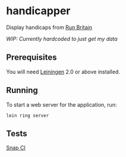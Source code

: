 # handicapper

Display handicaps from [Run Britain](http://www.runbritainrankings.com/)

_WIP: Currently hardcoded to just get my data_

## Prerequisites

You will need [Leiningen][1] 2.0 or above installed.

[1]: https://github.com/technomancy/leiningen

## Running

To start a web server for the application, run:

    lein ring server
    
## Tests

[Snap CI](https://snap-ci.com/rnewstead1/handicapper/branch/master)
